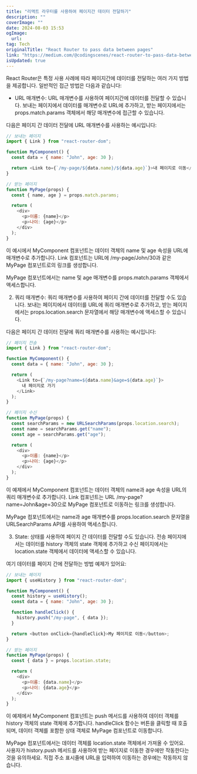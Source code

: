 ```yaml
---
title: "리액트 라우터를 사용하여 페이지간 데이터 전달하기"
description: ""
coverImage: ""
date: 2024-08-03 15:53
ogImage: 
  url: 
tag: Tech
originalTitle: "React Router to pass data between pages"
link: "https://medium.com/@codingscenes/react-router-to-pass-data-between-pages-6ee22fdf2dfa"
isUpdated: true
---
```






React Router은 특정 사용 사례에 따라 페이지간에 데이터를 전달하는 여러 가지 방법을 제공합니다. 일반적인 접근 방법은 다음과 같습니다:

- URL 매개변수: URL 매개변수를 사용하여 페이지간에 데이터를 전달할 수 있습니다. 보내는 페이지에서 데이터를 매개변수로 URL에 추가하고, 받는 페이지에서는 props.match.params 객체에서 해당 매개변수에 접근할 수 있습니다.

다음은 페이지 간 데이터 전달에 URL 매개변수를 사용하는 예시입니다:

```js
// 보내는 페이지
import { Link } from "react-router-dom";

function MyComponent() {
  const data = { name: "John", age: 30 };

  return <Link to={`/my-page/${data.name}/${data.age}`}>내 페이지로 이동</Link>;
}

// 받는 페이지
function MyPage(props) {
  const { name, age } = props.match.params;

  return (
    <div>
      <p>이름: {name}</p>
      <p>나이: {age}</p>
    </div>
  );
}
```

<div class="content-ad"></div>

이 예시에서 MyComponent 컴포넌트는 데이터 객체의 name 및 age 속성을 URL에 매개변수로 추가합니다. Link 컴포넌트는 URL에 /my-page/John/30과 같은 MyPage 컴포넌트로의 링크를 생성합니다.

MyPage 컴포넌트에서는 name 및 age 매개변수를 props.match.params 객체에서 액세스합니다.

2. 쿼리 매개변수: 쿼리 매개변수를 사용하여 페이지 간에 데이터를 전달할 수도 있습니다. 보내는 페이지에서 데이터를 URL에 쿼리 매개변수로 추가하고, 받는 페이지에서는 props.location.search 문자열에서 해당 매개변수에 액세스할 수 있습니다.

다음은 페이지 간 데이터 전달에 쿼리 매개변수를 사용하는 예시입니다:

<div class="content-ad"></div>

```js
// 페이지 전송
import { Link } from "react-router-dom";

function MyComponent() {
  const data = { name: "John", age: 30 };

  return (
    <Link to={`/my-page?name=${data.name}&age=${data.age}`}>
      내 페이지로 가기
    </Link>
  );
}

// 페이지 수신
function MyPage(props) {
  const searchParams = new URLSearchParams(props.location.search);
  const name = searchParams.get("name");
  const age = searchParams.get("age");

  return (
    <div>
      <p>이름: {name}</p>
      <p>나이: {age}</p>
    </div>
  );
}
```

이 예제에서 MyComponent 컴포넌트는 데이터 객체의 name과 age 속성을 URL의 쿼리 매개변수로 추가합니다. Link 컴포넌트는 URL /my-page?name=John&age=30으로 MyPage 컴포넌트로 이동하는 링크를 생성합니다.

MyPage 컴포넌트에서는 name과 age 매개변수를 props.location.search 문자열을 URLSearchParams API를 사용하여 액세스합니다.

3. State: 상태를 사용하여 페이지 간 데이터를 전달할 수도 있습니다. 전송 페이지에서는 데이터를 history 객체의 state 객체에 추가하고 수신 페이지에서는 location.state 객체에서 데이터에 액세스할 수 있습니다.

<div class="content-ad"></div>

여기 데이터를 페이지 간에 전달하는 방법 예제가 있어요:

```js
// 보내는 페이지
import { useHistory } from "react-router-dom";

function MyComponent() {
  const history = useHistory();
  const data = { name: "John", age: 30 };

  function handleClick() {
    history.push("/my-page", { data });
  }

  return <button onClick={handleClick}>My 페이지로 이동</button>;
}

// 받는 페이지
function MyPage(props) {
  const { data } = props.location.state;

  return (
    <div>
      <p>이름: {data.name}</p>
      <p>나이: {data.age}</p>
    </div>
  );
}
```

이 예제에서 MyComponent 컴포넌트는 push 메서드를 사용하여 데이터 객체를 history 객체의 state 객체에 추가합니다. handleClick 함수는 버튼을 클릭할 때 호출되며, 데이터 객체를 포함한 상태 객체로 MyPage 컴포넌트로 이동합니다.

MyPage 컴포넌트에서는 데이터 객체를 location.state 객체에서 가져올 수 있어요. 사용자가 history.push 메서드를 사용하여 받는 페이지로 이동한 경우에만 작동한다는 것을 유의하세요. 직접 주소 표시줄에 URL을 입력하여 이동하는 경우에는 작동하지 않습니다.
